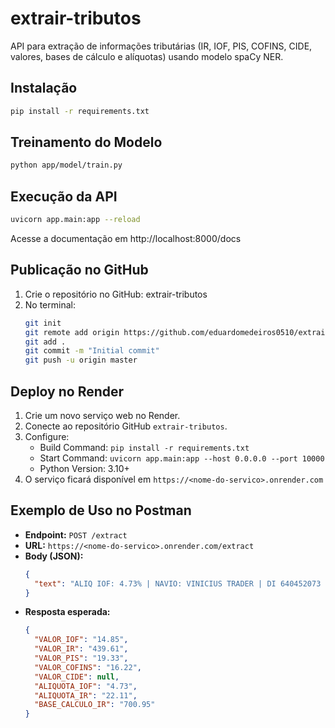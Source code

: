 # extrair-tributos

API para extração de informações tributárias (IR, IOF, PIS, COFINS, CIDE, valores, bases de cálculo e alíquotas) usando modelo spaCy NER.

## Instalação

```bash
pip install -r requirements.txt
```

## Treinamento do Modelo

```bash
python app/model/train.py
```

## Execução da API

```bash
uvicorn app.main:app --reload
```
Acesse a documentação em http://localhost:8000/docs

## Publicação no GitHub

1. Crie o repositório no GitHub: extrair-tributos
2. No terminal:
   ```sh
   git init
   git remote add origin https://github.com/eduardomedeiros0510/extrair-tributos.git
   git add .
   git commit -m "Initial commit"
   git push -u origin master
   ```

## Deploy no Render

1. Crie um novo serviço web no Render.
2. Conecte ao repositório GitHub `extrair-tributos`.
3. Configure:
   - Build Command: `pip install -r requirements.txt`
   - Start Command: `uvicorn app.main:app --host 0.0.0.0 --port 10000`
   - Python Version: 3.10+
4. O serviço ficará disponível em `https://<nome-do-servico>.onrender.com`

## Exemplo de Uso no Postman

- **Endpoint:** `POST /extract`
- **URL:** `https://<nome-do-servico>.onrender.com/extract`
- **Body (JSON):**
  ```json
  {
    "text": "ALIQ IOF: 4.73% | NAVIO: VINICIUS TRADER | DI 640452073 | VALOR DO COFINS: R$ 16.22 | VALOR IR: R$ 439.61 | ALIQUOTA IR: 22.11% | VALOR PISS: R$ 19.33 | DUE 2176985915 | BASE IR: R$ 700.95 | VALOR IOF: R$ 14.85"
  }
  ```
- **Resposta esperada:**
  ```json
  {
    "VALOR_IOF": "14.85",
    "VALOR_IR": "439.61",
    "VALOR_PIS": "19.33",
    "VALOR_COFINS": "16.22",
    "VALOR_CIDE": null,
    "ALIQUOTA_IOF": "4.73",
    "ALIQUOTA_IR": "22.11",
    "BASE_CALCULO_IR": "700.95"
  }
  ``` 